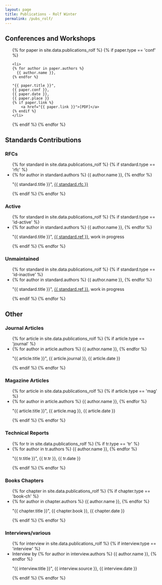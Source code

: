 ```yaml
---
layout: page
title: Publications - Rolf Winter 
permalink: /pubs_rolf/
--- 
```


## Conferences and Workshops

<ul>
{% for paper in site.data.publications_rolf %}
  {% if paper.type == 'conf' %}

    <li>
    {% for author in paper.authors %}
      {{ author.name }},
    {% endfor %} 

    "{{ paper.title }}",
    {{ paper.conf }},
    {{ paper.date }},
    {{ paper.place }}
    {% if paper.link %}
		<a href="{{ paper.link }}">[PDF]</a>
	{% endif %}
    </li>

  {% endif %}
{% endfor %}
</ul>

## Standards Contributions

### RFCs
<ul>
{% for standard in site.data.publications_rolf %}
  {% if standard.type == 'rfc' %}
  
  <li>
  {% for author in standard.authors %}
    {{ author.name }},
  {% endfor %}

  "{{ standard.title }}",
  <a href="{{ standard.link }}">{{ standard.rfc }}</a>
  </li>
 
  {% endif %}
{% endfor %}
</ul>

### Active
<ul>
{% for standard in site.data.publications_rolf %}
  {% if standard.type == 'id-active' %}
  
  <li>
  {% for author in standard.authors %}
    {{ author.name }},
  {% endfor %}

  "{{ standard.title }}",
  <a href="{{ standard.link }}">{{ standard.ref }}</a>, work in progress
  </li>
 
  {% endif %}
{% endfor %}
</ul>

### Unmaintained
<ul>
{% for standard in site.data.publications_rolf %}
  {% if standard.type == 'id-inactive' %}
  
  <li>
  {% for author in standard.authors %}
    {{ author.name }},
  {% endfor %}

  "{{ standard.title }}",
  <a href="{{ standard.link }}">{{ standard.ref }}</a>, work in progress
  </li>
 
  {% endif %}
{% endfor %}
</ul>

## Other

### Journal Articles
<ul>
{% for article in site.data.publications_rolf %}
  {% if article.type == 'journal' %}
  
  <li>
  {% for author in article.authors %}
    {{ author.name }},
  {% endfor %}

  "{{ article.title }}",
  {{ article.journal }},
  {{ article.date }}
  </li>
 
  {% endif %}
{% endfor %}
</ul>


### Magazine Articles
<ul>
{% for article in site.data.publications_rolf %}
  {% if article.type == 'mag' %}
  
  <li>
  {% for author in article.authors %}
    {{ author.name }},
  {% endfor %}

  "{{ article.title }}",
  {{ article.mag }},
  {{ article.date }}
  </li>
 
  {% endif %}
{% endfor %}
</ul>

### Technical Reports
<ul>
{% for tr in site.data.publications_rolf %}
  {% if tr.type == 'tr' %}
  
  <li>
  {% for author in tr.authors %}
    {{ author.name }},
  {% endfor %}

  "{{ tr.title }}",
  {{ tr.tr }},
  {{ tr.date }}
  </li>
 
  {% endif %}
{% endfor %}
</ul>


### Books Chapters
<ul>
{% for chapter in site.data.publications_rolf %}
  {% if chapter.type == 'book-ch' %}
  
  <li>
  {% for author in chapter.authors %}
    {{ author.name }},
  {% endfor %}

  "{{ chapter.title }}",
  {{ chapter.book }},
  {{ chapter.date }}
  </li>
 
  {% endif %}
{% endfor %}
</ul>

### Interviews/various
<ul>
{% for interview in site.data.publications_rolf %}
  {% if interview.type == 'interview' %}
  
  <li> 
  Interview by
  {% for author in interview.authors %}
    {{ author.name }},
  {% endfor %}

  "{{ interview.title }}",
  {{ interview.source }},
  {{ interview.date }}
  </li>
 
  {% endif %}
{% endfor %}
</ul>



